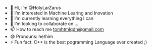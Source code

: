 - 👋 Hi, I’m @HolyLarZarus
- 👀 I’m interested in Machine Learing and Inovation
- 🌱 I’m currently learning everything I can
- 💞️ I’m looking to collaborate on ...
- 📫 How to reach me tomhtmlqdh@gmail.com
- 😄 Pronouns: he/him
- ⚡ Fun fact: C++ is the best pogramming Language ever created ;)

<!---
HolyLarZarus/HolyLarZarus is a ✨ special ✨ repository because its `README.md` (this file) appears on your GitHub profile.
You can click the Preview link to take a look at your changes.
--->
